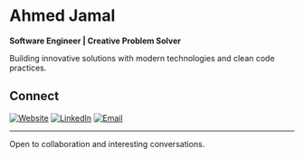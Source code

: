 # Ahmed Jamal

**Software Engineer | Creative Problem Solver**

Building innovative solutions with modern technologies and clean code practices.

## Connect

[![Website](https://img.shields.io/badge/Website-ahmedjamal.dev-blue?style=flat-square&logo=google-chrome)](https://www.ahmedjamal.dev)
[![LinkedIn](https://img.shields.io/badge/-LinkedIn-0077B5?style=flat-square&logo=linkedin&logoColor=white)](https://www.linkedin.com/in/gongoool/)
[![Email](https://img.shields.io/badge/-Email-D14836?style=flat-square&logo=gmail&logoColor=white)](mailto:gongool@hotmail.com)

---

Open to collaboration and interesting conversations.

